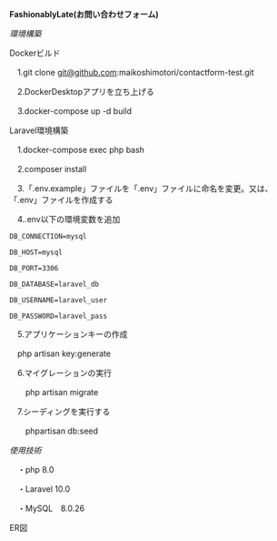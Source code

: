 **FashionablyLate(お問い合わせフォーム)**

*環境構築*

Dockerビルド

　1.git clone git@github.com:maikoshimotori/contactform-test.git 

　2.DockerDesktopアプリを立ち上げる
  
　3.docker-compose up -d build

Laravel環境構築
　

　1.docker-compose exec php bash
  
　2.composer install
  
　3.「.env.example」ファイルを「.env」ファイルに命名を変更。又は、「.env」ファイルを作成する

　4..env以下の環境変数を追加

    DB_CONNECTION=mysql
    
    DB_HOST=mysql
    
    DB_PORT=3306
    
    DB_DATABASE=laravel_db
    
    DB_USERNAME=laravel_user
    
    DB_PASSWORD=laravel_pass
 
　5.アプリケーションキーの作成
  
  　php artisan key:generate

　6.マイグレーションの実行
 
 　　php artisan migrate

　7.シーディングを実行する
 
 　　phpartisan db:seed

*使用技術*

　・php 8.0
  
　・Laravel 10.0
  
　・MySQL　8.0.26

 ER図

 
